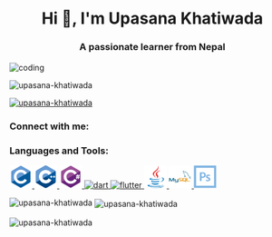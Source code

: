 <h1 align="center">Hi 👋, I'm Upasana Khatiwada</h1>
<h3 align="center">A passionate learner from Nepal</h3>

<img align="center" alt="coding" width="400" src="https://media0.giphy.com/media/RbDKaczqWovIugyJmW/giphy.gif?cid=ecf05e47gc5g4o907ci6e1wzrsm4ip7iab7fxkvb949y7iog&rid=giphy.gif&ct=g">

<p align="left"> <img src="https://komarev.com/ghpvc/?username=upasana-khatiwada&label=Profile%20views&color=0e75b6&style=flat" alt="upasana-khatiwada" /> </p>

<p align="left"> <a href="https://github.com/ryo-ma/github-profile-trophy"><img src="https://github-profile-trophy.vercel.app/?username=upasana-khatiwada" alt="upasana-khatiwada" /></a> </p>

<h3 align="left">Connect with me:</h3>
<p align="left">
</p>

<h3 align="left">Languages and Tools:</h3>
<p align="left"> <a href="https://www.cprogramming.com/" target="_blank" rel="noreferrer"> <img src="https://raw.githubusercontent.com/devicons/devicon/master/icons/c/c-original.svg" alt="c" width="40" height="40"/> </a> <a href="https://www.w3schools.com/cpp/" target="_blank" rel="noreferrer"> <img src="https://raw.githubusercontent.com/devicons/devicon/master/icons/cplusplus/cplusplus-original.svg" alt="cplusplus" width="40" height="40"/> </a> <a href="https://www.w3schools.com/cs/" target="_blank" rel="noreferrer"> <img src="https://raw.githubusercontent.com/devicons/devicon/master/icons/csharp/csharp-original.svg" alt="csharp" width="40" height="40"/> </a> <a href="https://dart.dev" target="_blank" rel="noreferrer"> <img src="https://www.vectorlogo.zone/logos/dartlang/dartlang-icon.svg" alt="dart" width="40" height="40"/> </a> <a href="https://flutter.dev" target="_blank" rel="noreferrer"> <img src="https://www.vectorlogo.zone/logos/flutterio/flutterio-icon.svg" alt="flutter" width="40" height="40"/> </a> <a href="https://www.java.com" target="_blank" rel="noreferrer"> <img src="https://raw.githubusercontent.com/devicons/devicon/master/icons/java/java-original.svg" alt="java" width="40" height="40"/> </a> <a href="https://www.mysql.com/" target="_blank" rel="noreferrer"> <img src="https://raw.githubusercontent.com/devicons/devicon/master/icons/mysql/mysql-original-wordmark.svg" alt="mysql" width="40" height="40"/> </a> <a href="https://www.photoshop.com/en" target="_blank" rel="noreferrer"> <img src="https://raw.githubusercontent.com/devicons/devicon/master/icons/photoshop/photoshop-line.svg" alt="photoshop" width="40" height="40"/> </a> </p>

<p><img align="left" src="https://github-readme-stats.vercel.app/api/top-langs?username=upasana-khatiwada&show_icons=true&locale=en&layout=compact" alt="upasana-khatiwada" /></p>

<p>&nbsp;<img align="center" src="https://github-readme-stats.vercel.app/api?username=upasana-khatiwada&show_icons=true&locale=en" alt="upasana-khatiwada" /></p>

<p><img align="center" src="https://github-readme-streak-stats.herokuapp.com/?user=upasana-khatiwada&" alt="upasana-khatiwada" /></p>
